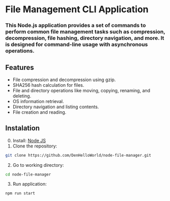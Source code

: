 # File Management CLI Application
### This Node.js application provides a set of commands to perform common file management tasks such as compression, decompression, file hashing, directory navigation, and more. It is designed for command-line usage with asynchronous operations.

## Features
- File compression and decompression using gzip.
- SHA256 hash calculation for files.
- File and directory operations like moving, copying, renaming, and deleting.
- OS information retrieval.
- Directory navigation and listing contents.
- File creation and reading.

## Instalation
0. Install: [Node JS](https://nodejs.org/en/download/package-manager)
1. Clone the repository:
```bash
git clone https://github.com/DenHelloWorld/node-file-manager.git
```
2. Go to working directory:
```bash
cd node-file-manager
```
3. Run application:
```bash
npm run start
```
